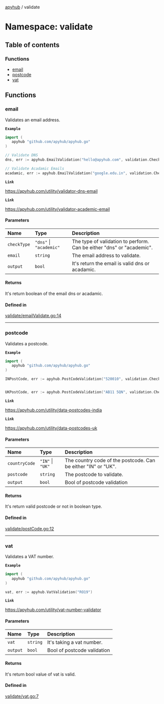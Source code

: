 [apyhub](../README.md) / validate

# Namespace: validate

## Table of contents

### Functions

- [email](validate.md#email)
- [postcode](validate.md#postcode)
- [vat](validate.md#vat)

## Functions

### email

Validates an email address.

**`Example`**

```go
import (
   apyhub "github.com/apyhub/apyhub.go"
)

// Validate DNS
dns, err := apyhub.EmailValidation("hello@apyhub.com", validation.CheckType(validation.DNS))

// Validate Acadamic Emails
acadamic, err := apyhub.EmailValidation("google.edu.in", validation.CheckType(validation.Acadamic))
```

**`Link`**

https://apyhub.com/utility/validator-dns-email

**`Link`**

https://apyhub.com/utility/validator-academic-email

#### Parameters

| Name | Type | Description |
| :------ | :------ | :------ |
| `checkType` | ``"dns"`` \| ``"academic"`` | The type of validation to perform. Can be either "dns" or "academic". |
| `email` | `string` | The email address to validate. |
| `output` | `bool` | It's return the email is valid dns or acadamic. |


#### Returns
It's return boolean of the email dns or acadamic.

#### Defined in

[validate/emailValidate.go:14](https://github.com/apyhub/apyhub.go/blob/main/validation/emailValidate.go#L14)

___

### postcode

Validates a postcode.

**`Example`**

```go
import (
   apyhub "github.com/apyhub/apyhub.go"
)

INPostCode, err := apyhub.PostCodeValidation("520010", validation.CheckType(validation.IN))


UKPostCode, err := apyhub.PostCodeValidation("AB11 5QN", validation.CheckType(validation.UK))
```

**`Link`**

https://apyhub.com/utility/data-postcodes-india

**`Link`**

https://apyhub.com/utility/data-postcodes-uk

#### Parameters

| Name | Type | Description |
| :------ | :------ | :------ |
| `countryCode` | ``"IN"`` \| ``"UK"`` | The country code of the postcode. Can be either "IN" or "UK". |
| `postcode` | `string` | The postcode to validate. |
| `output` | `bool` | Bool of postcode validation |

#### Returns
It's return valid postcode or not in boolean type.

#### Defined in

[validate/postCode.go:12](https://github.com/apyhub/apyhub.go/blob/main/validation/postCode.go#L12)

___

### vat

Validates a VAT number.

**`Example`**

```go
import (
   apyhub "github.com/apyhub/apyhub.go"
)

vat, err := apyhub.VatValidation("RO19")
```

**`Link`**

https://apyhub.com/utility/vat-number-validator

#### Parameters

| Name | Type | Description |
| :------ | :----- | :----- |
| `vat` | `string` | It's taking a vat number. |
| `output` | `bool` | Bool of postcode validation |

#### Returns
It's return bool value of vat is valid.

#### Defined in

[validate/vat.go:7](https://github.com/apyhub/apyhub.go/blob/main/validation/vat.go#L7)
